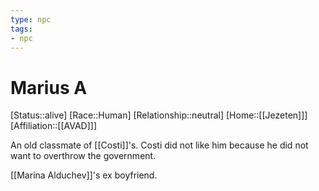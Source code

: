 ```yaml
---
type: npc
tags: 
- npc
---
```


# Marius A
[Status::alive]
[Race::Human]
[Relationship::neutral]
[Home::[[Jezeten]]]
[Affiliation::[[AVAD]]]

An old classmate of [[Costi]]'s. Costi did not like him because he did not want to overthrow the government.

[[Marina Alduchev]]'s ex boyfriend.